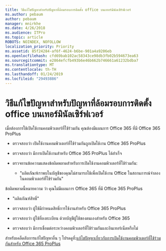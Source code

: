 ```yaml
---
title: วิธีแก้ไขปัญหาสำหรับปัญหาที่ล้อมรอบการติดตั้ง office บนเทอร์มินัลเซิร์ฟเวอร์
ms.author: pebaum
author: pebaum
manager: mnirkhe
ms.date: 4/26/2018
ms.audience: ITPro
ms.topic: article
ROBOTS: NOINDEX, NOFOLLOW
localization_priority: Priority
ms.assetid: 85f24284-af6f-4624-b6be-901a4a9206eb
ms.openlocfilehash: cfd69bab102ac58343ce98db3fb02b594673ea63
ms.sourcegitcommit: e2864efcfb493b6e46b662b746661a61232bdba7
ms.translationtype: MT
ms.contentlocale: th-TH
ms.lasthandoff: 01/24/2019
ms.locfileid: "29493886"
---
```

# <a name="solutions-for-issues-around-installing-office-on-a-terminal-server"></a>วิธีแก้ไขปัญหาสำหรับปัญหาที่ล้อมรอบการติดตั้ง office บนเทอร์มินัลเซิร์ฟเวอร์

เมื่อต้องการใช้เปิดใช้งานคอมพิวเตอร์ที่ใช้ร่วมกัน คุณต้องมีแผนการ Office 365 ที่มี Office 365 ProPlus
  
- ตรวจสอบว่า เปิดใช้งานคอมพิวเตอร์ที่ใช้ร่วมกันถูกเปิดใช้งาน Office 365 ProPlus
    
- ตรวจสอบว่า มีการเปิดใช้งานสำหรับ Office 365 ProPlus ได้สำเร็จ
    
- ตรวจทานข้อความแสดงข้อผิดพลาดสำหรับการเปิดใช้งานคอมพิวเตอร์ที่ใช้ร่วมกัน:
    
  - "ผลิตภัณฑ์เราพบในบัญชีของคุณไม่สามารถใช้เพื่อเปิดใช้งาน Office ในสถานการณ์จำลองในคอมพิวเตอร์ที่ใช้ร่วมกัน"
  
ข้อผิดพลาดนี้หมายความ ว่า คุณไม่มีแผนการ Office 365 ที่มี Office 365 ProPlus
    
  - "ผลิตภัณฑ์สิทธิ์"
    
  - ตรวจสอบว่า ผู้ใช้มีกำหนดสิทธิ์การใช้งานสำหรับ Office 365 ProPlus
    
  - ตรวจสอบว่า ผู้ใช้ที่ลงทะเบียน ด้วยบัญชีผู้ใช้ของตนเองสำหรับ Office 365
    
  - ตรวจสอบว่า มีการเชื่อมต่อระหว่างคอมพิวเตอร์ที่ใช้ร่วมกันและอินเทอร์เน็ตหรือไม่
    
สำหรับเคล็ดลับการแก้ไขปัญหาอื่น ๆ โปรดดูที่:[แก้ไขปัญหาเกี่ยวกับการเปิดใช้งานคอมพิวเตอร์ที่ใช้ร่วมกันสำหรับ Office 365 ProPlus](https://docs.microsoft.com/DeployOffice/troubleshoot-issues-with-shared-computer-activation-for-office-365-proplus)
  

